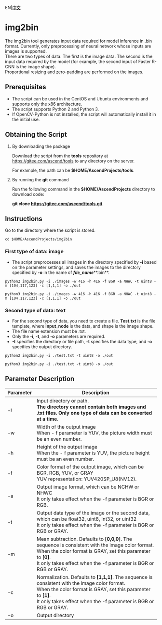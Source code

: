 EN|[中文](README.md)

# img2bin

The img2bin tool generates input data required for model inference in .bin format. Currently, only preprocessing of neural network whose inputs are images is supported.   
There are two types of data. The first is the image data. The second is the input data required by the model (for example, the second input of Faster R-CNN is the image shape).   
Proportional resizing and zero-padding are performed on the images.

## Prerequisites

- The script can be used in the CentOS and Ubuntu environments and supports only the x86 architecture.
- The script supports Python 2 and Python 3.
- If OpenCV-Python is not installed, the script will automatically install it in the initial use.

## Obtaining the Script

1. By downloading the package
   
   Download the script from the **tools** repository at https://gitee.com/ascend/tools to any directory on the server.
   
   For example, the path can be **$HOME/AscendProjects/tools**.

2. By running the **git** command
   
   Run the following command in the **$HOME/AscendProjects** directory to download code:
   
   **git clone  https://gitee.com/ascend/tools.git**

## Instructions

Go to the directory where the script is stored.

```
cd $HOME/AscendProjects/img2bin
```

### First type of data: image

- The script preprocesses all images in the directory specified by **-i** based on the parameter settings, and saves the images to the directory specified by **-o** in the name of ***file_name*****.bin**.

```
python2 img2bin.py -i ./images -w 416 -h 416 -f BGR -a NHWC -t uint8 -m [104,117,123] -c [1,1,1] -o ./out
```

```
python3 img2bin.py -i ./images -w 416 -h 416 -f BGR -a NHWC -t uint8 -m [104,117,123] -c [1,1,1] -o ./out
```

### Second type of data: text

- For the second type of data, you need to create a file. **Test.txt** is the file template, where **input_node** is the data, and shape is the image shape.
- The file name extension must be .txt.
- Only the **-i**, **-t**, and **-o** parameters are required.
- **-I** specifies the directory or file path, **-t** specifies the data type, and **-o** specifies the output directory.

```
python2 img2bin.py -i ./test.txt -t uint8 -o ./out
```

```
python3 img2bin.py -i ./test.txt -t uint8 -o ./out
```

## Parameter Description

| Parameter| Description
|----------|----------
| -i| Input directory or path. <br>**The directory cannot contain both images and .txt files. Only one type of data can be converted at a time**.
| -w| Width of the output image<br>When - f parameter is YUV, the picture width must be an even number.
| -h| Height of the output image<br>When the - f parameter is YUV, the picture height must be an even number.
| -f| Color format of the output image, which can be BGR, RGB, YUV, or GRAY<br>YUV representation: YUV420SP_U8(NV12).
| -a| Output image format, which can be NCHW or NHWC<br>It only takes effect when the -f parameter is BGR or RGB.
| -t| Output data type of the image or the second data, which can be float32, uint8, int32, or uint32<br>It only takes effect when the -f parameter is BGR or RGB or GRAY.
| -m| Mean subtraction. Defaults to **[0,0,0]**. The sequence is consistent with the image color format.  <br>When the color format is GRAY, set this parameter to **[0]**.<br>It only takes effect when the -f parameter is BGR or RGB or GRAY.
| -c| Normalization. Defaults to **[1,1,1]**. The sequence is consistent with the image color format.  <br>When the color format is GRAY, set this parameter to **[1]**.<br>It only takes effect when the -f parameter is BGR or RGB or GRAY.
| -o| Output directory

